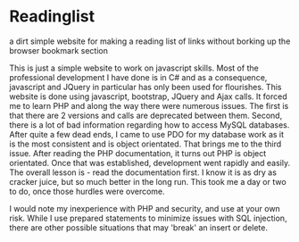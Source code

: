 # Readinglist
a dirt simple website for making a reading list of links without borking up the browser bookmark section

This is just a simple website to work on javascript skills.  Most of the professional development I have done is in C# and as a consequence, javascript and JQuery in particular has only been used for flourishes.  This website is done using javascript, bootstrap, JQuery and Ajax calls.  It forced me to learn PHP and along the way there were numerous issues.  The first is that there are 2 versions and calls are deprecated between them.  Second, there is a lot of bad information regarding how to access MySQL databases.  After quite a few dead ends, I came to use PDO for my database work as it is the most consistent and is object orientated.  That brings me to the third issue.  After reading the PHP documentation, it turns out PHP is object orientated.  Once that was established, development went rapidly and easily.  The overall lesson is - read the documentation first.  I know it is as dry as cracker juice, but so much better in the long run.  This took me a day or two to do, once those hurdles were overcome.

I would note my inexperience with PHP and security, and use at your own risk.  While I use prepared statements to minimize issues with SQL injection, there are other possible situations that may 'break' an insert or delete.
